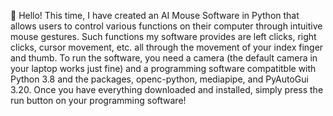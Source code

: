 👋 Hello! This time, I have created an AI Mouse Software in Python that allows users to control various functions on their computer through intuitive mouse gestures.
Such functions my software provides are left clicks, right clicks, cursor movement, etc. all through the movement of your index finger and thumb. 
To run the software, you need a camera (the default camera in your laptop works just fine) and a programming software compatitble with Python 3.8 and the packages, openc-python, mediapipe, and PyAutoGui 3.20. 
Once you have everything downloaded and installed, simply press the run button on your programming software!
